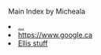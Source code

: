 Main Index by Micheala <br>

<li><a href="..">...</a>

<li><a href="..">https://www.google.ca<Google.ca</a>

<li><a href="https://github.com/hpssjellis/high-school-javascript-game-dev-assignment-images">Ellis stuff</a>
